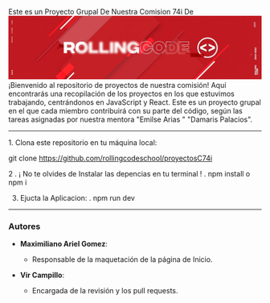  Este es un Proyecto Grupal De Nuestra Comision 74i De
     <img src="./src/assets/rollingcode_school_cover.jpeg" alt="Logo Del School" />
¡Bienvenido al repositorio de proyectos de nuestra comisión! Aquí encontrarás una recopilación de los proyectos en los que estuvimos trabajando, centrándonos en JavaScript y React. Este es un proyecto grupal en el que cada miembro contribuirá con su parte del código, según las tareas asignadas por nuestra mentora "Emilse Arias " "Damaris Palacios".

<hr>
1. Clona este repositorio en tu máquina local:

   git clone https://github.com/rollingcodeschool/proyectosC74i

2 . ¡ No te olvides de Instalar las depencias en tu terminal !
. npm install o npm i


3. Ejucta la Aplicacion:
. npm run dev 

<hr>
<h3> Autores</h3>

- **Maximiliano Ariel Gomez**:
  - Responsable de la maquetación de la página de Inicio. 

- **Vir Campillo**:
  - Encargada de la revisión y los pull requests.